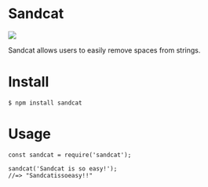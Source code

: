 # Sandcat

<a href="https://www.npmjs.com/package/sandcat" target="_blank"><img src="https://img.shields.io/npm/v/sandcat" /></a>

Sandcat allows users to easily remove spaces from strings.

# Install
```
$ npm install sandcat
```

# Usage
```
const sandcat = require('sandcat');

sandcat('Sandcat is so easy!');
//=> "Sandcatissoeasy!!"
```
